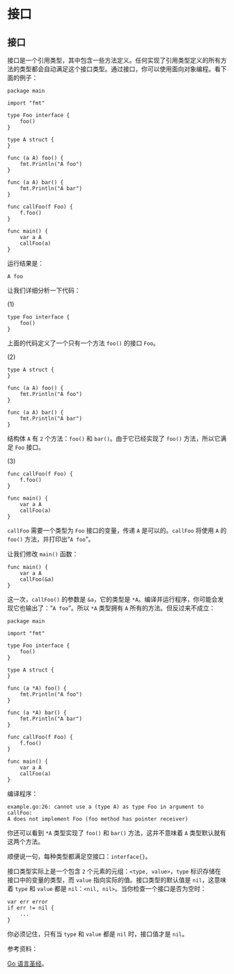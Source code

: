 # 接口

## 接口

接口是一个引用类型，其中包含一些方法定义。任何实现了引用类型定义的所有方法的类型都会自动满足这个接口类型。通过接口，你可以使用面向对象编程。看下面的例子：

```
package main

import "fmt"

type Foo interface {
    foo()
}

type A struct {
}

func (a A) foo() {
    fmt.Println("A foo")
}

func (a A) bar() {
    fmt.Println("A bar")
}

func callFoo(f Foo) {
    f.foo()
}

func main() {
    var a A
    callFoo(a)
} 
```

运行结果是：

```
A foo 
```

让我们详细分析一下代码：

(1)

```
type Foo interface {
    foo()
} 
```

上面的代码定义了一个只有一个方法 `foo()` 的接口 `Foo`。

(2)

```
type A struct {
}

func (a A) foo() {
    fmt.Println("A foo")
}

func (a A) bar() {
    fmt.Println("A bar")
} 
```

结构体 `A` 有 `2` 个方法：`foo()` 和 `bar()`。由于它已经实现了 `foo()` 方法，所以它满足 `Foo` 接口。

(3)

```
func callFoo(f Foo) {
    f.foo()
}

func main() {
    var a A
    callFoo(a)
} 
```

`callFoo` 需要一个类型为 `Foo` 接口的变量，传递 `A` 是可以的。`callFoo` 将使用 `A` 的 `foo()` 方法，并打印出“`A foo`”。

让我们修改 `main()` 函数：

```
func main() {
    var a A
    callFoo(&a)
} 
```

这一次，`callFoo()` 的参数是 `&a`，它的类型是 `*A`。编译并运行程序，你可能会发现它也输出了：“`A foo`”。所以 `*A` 类型拥有 `A` 所有的方法。但反过来不成立：

```
package main

import "fmt"

type Foo interface {
    foo()
}

type A struct {
}

func (a *A) foo() {
    fmt.Println("A foo")
}

func (a *A) bar() {
    fmt.Println("A bar")
}

func callFoo(f Foo) {
    f.foo()
}

func main() {
    var a A
    callFoo(a)
} 
```

编译程序：

```
example.go:26: cannot use a (type A) as type Foo in argument to callFoo:
A does not implement Foo (foo method has pointer receiver) 
```

你还可以看到 `*A` 类型实现了 `foo()` 和 `bar()` 方法，这并不意味着 `A` 类型默认就有这两个方法。

顺便说一句，每种类型都满足空接口：`interface{}`。

接口类型实际上是一个包含 `2` 个元素的元组：`<type, value>`，`type` 标识存储在接口中的变量的类型，而 `value` 指向实际的值。接口类型的默认值是 `nil`，这意味着 `type` 和 `value` 都是 `nil`：`<nil, nil>`。当你检查一个接口是否为空时：

```
var err error
if err != nil {
    ...
} 
```

你必须记住，只有当 `type` 和 `value` 都是 `nil` 时，接口值才是 `nil`。

参考资料：

[Go 语言圣经](http://www.gopl.io/)。

